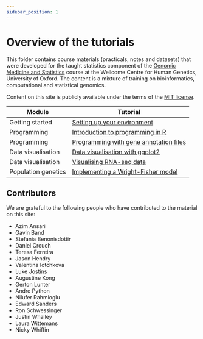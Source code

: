```yaml
---
sidebar_position: 1
---
```


# Overview of the tutorials

This folder contains course materials (practicals, notes and datasets) that were developed for the taught statistics component of the
[Genomic Medicine and Statistics](https://www.well.ox.ac.uk/study/gms) course at the Wellcome Centre for Human Genetics, University of
Oxford.  The content is a mixture of training on bioinformatics, computational and statistical genomics.

Content on this site is publicly available under the terms of the [MIT license](LICENSE.md).

|    Module                |                      Tutorial                          |
| ------------------------ | ------------------------------------------------------ |
| Getting started          | [Setting up your environment](/prerequisites/) |
| Programming              | [Introduction to programming in R](/programming/introduction_to_R/) |
| Programming              | [Programming with gene annotation files](/programming/programming_with_gene_annotations/) |
| Data visualisation       | [Data visualisation with ggplot2](/data_visualisation/data_visualisation_with_ggplot2/) |
| Data visualisation       | [Visualising RNA-seq data](/data_visualisation/visualisng_rna-seq_data/) |
| Population genetics      | [Implementing a Wright-Fisher model](/population_genetics/README.md) |


## Contributors ##

We are grateful to the following people who have contributed to the material on this site:

* Azim Ansari
* Gavin Band
* Stefania Benonisdottir
* Daniel Crouch
* Teresa Ferreira
* Jason Hendry
* Valentina Iotchkova
* Luke Jostins
* Augustine Kong
* Gerton Lunter
* Andre Python
* Nilufer Rahmioglu
* Edward Sanders
* Ron Schwessinger
* Justin Whalley
* Laura Wittemans
* Nicky Whiffin
